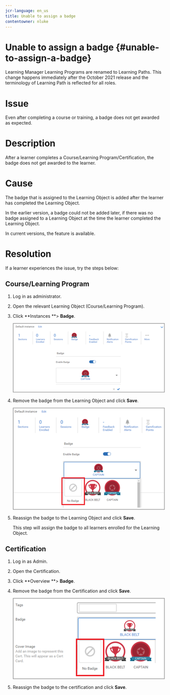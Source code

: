 ```yaml
---
jcr-language: en_us
title: Unable to assign a badge
contentowner: nluke
---
```



# Unable to assign a badge {#unable-to-assign-a-badge}

Learning Manager Learning Programs are renamed to Learning Paths. This change happens immediately after the October 2021 release and the terminology of Learning Path is reflected for all roles.

# **Issue**

Even after completing a course or training, a badge does not get awarded as expected.

# **Description**

After a learner completes a Course/Learning Program/Certification, the badge does not get awarded to the learner.

# **Cause**

The badge that is assigned to the Learning Object is added after the learner has completed the Learning Object.

In the earlier version, a badge could not be added later, if there was no badge assigned to a Learning Object at the time the learner completed the Learning Object.

In current versions, the feature is available.

# **Resolution**

If a learner experiences the issue, try the steps below:

## **Course/Learning Program**

1. Log in as administrator.  

1. Open the relevant Learning Object (Course/Learning Program).  

1. Click **Instances **> **Badge**.

   ![](assets/view-a-badge.png)

1. Remove the badge from the Learning Object and click **Save**.

   ![](assets/remove-a-badge.png)

1. Reassign the badge to the Learning Object and click **Save**. 

   This step will assign the badge to all learners enrolled for the Learning Object.

## **Certification**

1. Log in as Admin.  

1. Open the Certification.  

1. Click **Overview **> **Badge**.
1. Remove the badge from the Certification and click **Save**.

   ![](assets/remove-a-badge-cert.png)

1. Reassign the badge to the certification and click **Save**. 

